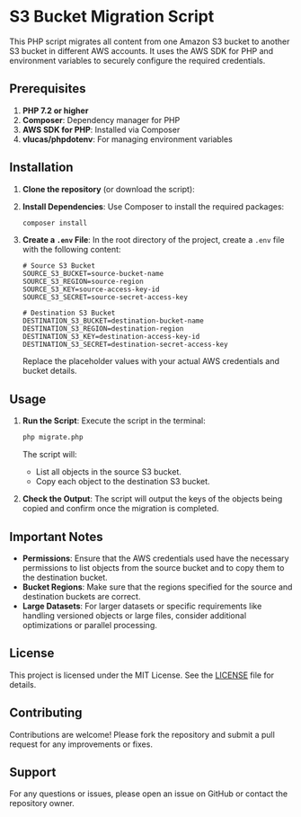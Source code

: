 # S3 Bucket Migration Script

This PHP script migrates all content from one Amazon S3 bucket to another S3 bucket in different AWS accounts. It uses the AWS SDK for PHP and environment variables to securely configure the required credentials.

## Prerequisites

1. **PHP 7.2 or higher**
2. **Composer**: Dependency manager for PHP
3. **AWS SDK for PHP**: Installed via Composer
4. **vlucas/phpdotenv**: For managing environment variables

## Installation

1. **Clone the repository** (or download the script):

2. **Install Dependencies**:
   Use Composer to install the required packages:
   ```bash
   composer install
   ```

3. **Create a `.env` File**:
   In the root directory of the project, create a `.env` file with the following content:

   ```dotenv
   # Source S3 Bucket
   SOURCE_S3_BUCKET=source-bucket-name
   SOURCE_S3_REGION=source-region
   SOURCE_S3_KEY=source-access-key-id
   SOURCE_S3_SECRET=source-secret-access-key

   # Destination S3 Bucket
   DESTINATION_S3_BUCKET=destination-bucket-name
   DESTINATION_S3_REGION=destination-region
   DESTINATION_S3_KEY=destination-access-key-id
   DESTINATION_S3_SECRET=destination-secret-access-key
   ```

   Replace the placeholder values with your actual AWS credentials and bucket details.

## Usage

1. **Run the Script**:
   Execute the script in the terminal:

   ```bash
   php migrate.php
   ```

   The script will:
   - List all objects in the source S3 bucket.
   - Copy each object to the destination S3 bucket.

2. **Check the Output**:
   The script will output the keys of the objects being copied and confirm once the migration is completed.

## Important Notes

- **Permissions**: Ensure that the AWS credentials used have the necessary permissions to list objects from the source bucket and to copy them to the destination bucket.
- **Bucket Regions**: Make sure that the regions specified for the source and destination buckets are correct.
- **Large Datasets**: For larger datasets or specific requirements like handling versioned objects or large files, consider additional optimizations or parallel processing.

## License

This project is licensed under the MIT License. See the [LICENSE](LICENSE) file for details.

## Contributing

Contributions are welcome! Please fork the repository and submit a pull request for any improvements or fixes.

## Support

For any questions or issues, please open an issue on GitHub or contact the repository owner.